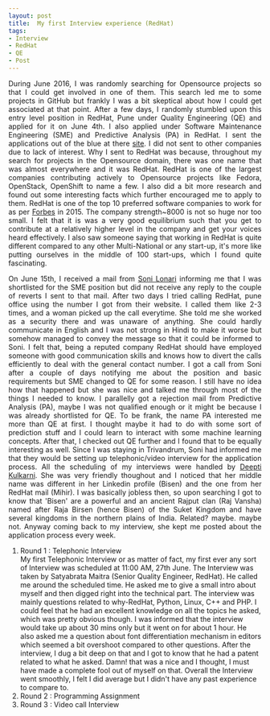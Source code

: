 ```yaml
---
layout: post
title:  My first Interview experience (RedHat)
tags:
- Interview
- RedHat
- QE
- Post
---
```


<p align="justify">During June 2016, I was randomly searching for Opensource projects so that I could get involved in one of them. This search led me to some projects in GitHub but frankly I was a bit skeptical about how I could get associated at that point. After a few days, I randomly stumbled upon this entry level position in RedHat, Pune under Quality Engineering (QE) and applied for it on June 4th. I also applied under Software Maintenance Engineering (SME) and Predictive Analysis (PA) in RedHat. I sent the applications out of the blue at there <a href="http://redhat.jobs/" target="_blank">site</a>.
I did not sent to other companies due to lack of interest. Why I sent to RedHat was because, throughout my search for projects in the Opensource domain, there was one name that was almost everywhere and it was RedHat. RedHat is one of the largest companies contributing actively to Opensource projects like Fedora, OpenStack, OpenShift to name a few. I also did a bit more research and found out some interesting facts which further encouraged me to apply to them. RedHat is one of the top 10 preferred software companies to work for as per <a href="http://www.forbes.com/sites/louiscolumbus/2015/06/15/the-best-software-companies-to-work-for-in-2015/" target="_blank">Forbes</a> in 2015. The company strength~8000 is not so huge nor too small. I felt that it is was a very good equilibrium such that you get to contribute at a relatively higher level in the company and get your voices heard effectively. I also saw someone saying that working in RedHat is quite different compared to any other Multi-National or any start-up, it's more like putting ourselves in the middle of 100 start-ups, which I found quite fascinating.</p> 

<p align="justify">On June 15th, I received a mail from <a href="https://www.linkedin.com/in/soni-lonari-97096751" target="_blank">Soni Lonari</a> informing me that I was shortlisted for the SME position but did not receive any reply to the couple of reverts I sent to that mail. After two days I tried calling RedHat, pune office using the number I got from their website. I called them like 2-3 times, and a woman picked up the call everytime. She told me she worked as a security there and was unaware of anything. She could hardly communicate in English and I was not strong in Hindi to make it worse but somehow managed to convey the message so that it could be informed to Soni. I felt that, being a reputed company RedHat should have employed someone with good communication skills and knows how to divert the calls efficiently to deal with the general contact number. I got a call from Soni after a couple of days notifying me about the position and basic requirements but SME changed to QE for some reason. I still have no idea how that happened but she was nice and talked me through most of the things I needed to know. I parallelly got a rejection mail from Predictive Analysis (PA), maybe I was not qualified enough or it might be because I was already shortlisted for QE. To be frank, the name PA interested me more than QE at first. I thought maybe it had to do with some sort of prediction stuff and I could learn to interact with some machine learning concepts. After that, I checked out QE further and I found that to be equally interesting as well. Since I was staying in Trivandrum, Soni had informed me that they would be setting up telephonic/video interview for the application process. All the scheduling of my interviews were handled by 
<a href="https://www.linkedin.com/in/deepti-bisen-kulkarni-29789a25" target="_blank">Deepti Kulkarni</a>. She was very friendly thoughout and I noticed that her middle name was different in her Linkedin profile (Bisen) and the one from her RedHat mail (Mihir). I was basically jobless then, so upon searching I got to know that 'Bisen' are a powerful and an ancient Rajput clan (Raj Vansha) named after Raja Birsen (hence Bisen) of the Suket Kingdom and have several kingdoms in the northern plains of India. Related? maybe. maybe not. Anyway coming back to my interview, she kept me posted about the application process every week.</p>

<ol>
<li>Round 1 : Telephonic Interview</li>
My first Telephonic Interview or as matter of fact, my first ever any sort of Interview was scheduled at 11:00 AM, 27th June. The Interview was taken by Satyabrata Maitra (Senior Quality Engineer, RedHat). He called me around the scheduled time. He asked me to give a small intro about myself and then digged right into the technical part. The interview was mainly questions related to why-RedHat, Python, Linux, C++ and PHP. I could feel that he had an excellent knowledge on all the topics he asked, which was pretty obvious though. I was informed that the interview would take up about 30 mins only but it went on for about 1 hour. He also asked me a question about font differentiation mechanism in editors which seemed a bit overshoot compared to other questions. After the interview, I dug a bit deep on that and I got to know that he had a patent related to what he asked. Damn! that was a nice and I thought, I must have made a complete fool out of myself on that. Overall the Interview went smoothly, I felt I did average but I didn't have any past experience to compare to.

<li>Round 2 : Programming Assignment</li>

<li>Round 3 : Video call Interview</li>
</ol> 
